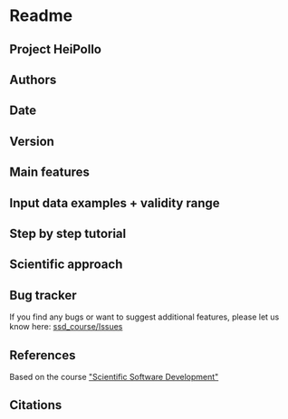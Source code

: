 # Readme

## Project HeiPollo

## Authors

## Date

## Version

## Main features

## Input data examples + validity range

## Step by step tutorial

## Scientific approach

## Bug tracker
If you find any bugs or want to suggest additional features, please let us know here:
[ssd_course/Issues](https://github.com/pauleonix/ssd_course/issues)
## References
Based on the course ["Scientific Software Development" ](https://github.com/ssciwr/sustainable_development_course)

## Citations